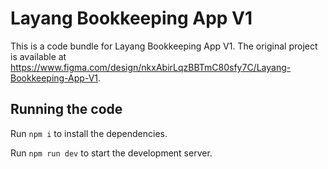
  # Layang Bookkeeping App V1

  This is a code bundle for Layang Bookkeeping App V1. The original project is available at https://www.figma.com/design/nkxAbirLqzBBTmC80sfy7C/Layang-Bookkeeping-App-V1.

  ## Running the code

  Run `npm i` to install the dependencies.

  Run `npm run dev` to start the development server.
  
